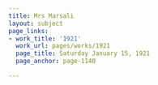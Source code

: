 ```yaml
---
title: Mrs Marsali
layout: subject
page_links:
- work_title: '1921'
  work_url: pages/works/1921
  page_title: Saturday January 15, 1921
  page_anchor: page-1140

---
```

